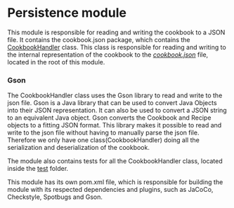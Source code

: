 # Persistence module

This module is responsible for reading and writing the cookbook to a JSON file. It contains the cookbook.json package, which contains the [CookbookHandler](/cookbook-project/persistence/src/main/java/cookbook/json/CookbookHandler.java) class. This class is responsible for reading and writing to the internal representation of the cookbook to the [_cookbook.json_](/cookbook-project/persistence/cookbook.json) file, located in the root of this module.  
### Gson
The CookbookHandler class uses the Gson library to read and write to the json file. Gson is a Java library that can be used to convert Java Objects into their JSON representation. It can also be used to convert a JSON string to an equivalent Java object. Gson converts the Cookbook and Recipe objects to a fitting JSON format. This library makes it possible to read and write to the json file without having to manually parse the json file. Therefore we only have one class(CookbookHandler) doing all the serialization and deserialization of the cookbook.

The module also contains tests for all the CookbookHandler class, located inside the [test](/cookbook-project/persistence/src/test/) folder.

This module has its own pom.xml file, which is responsible for building the module with its respected dependencies and plugins, such as JaCoCo, Checkstyle, Spotbugs and Gson.
